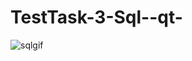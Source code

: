 # TestTask-3-Sql--qt-

![sqlgif](https://user-images.githubusercontent.com/30026929/38780390-26ee0b86-40de-11e8-8bcd-5829af3b6689.gif)

